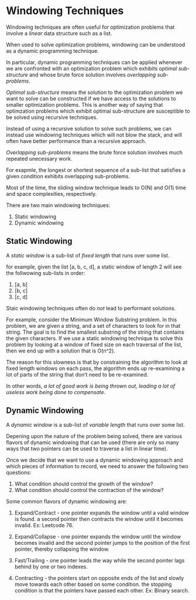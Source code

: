 # Windowing Techniques

Windowing techniques are often useful for optimization problems that involve a *linear* data structure such as a list. 

When used to solve optimization problems, windowing can be understood as a dynamic programming technique. 

In particular, dynamic programming techniques can be applied whenever we are confronted with an optimization problem which exhibits *optimal sub-structure* and whose brute force solution involves *overlapping sub-problems*.

*Optimal sub-structure* means the solution to the optimization problem we want to solve can be constructed if we have access to the solutions to smaller optimization problems. This is another way of saying that optimzation problems which exhibit optimal sub-structure are susceptible to be solved using recursive techniques.

Instead of using a recursive solution to solve such problems, we can instead use windowing techniques which will not blow the stack, and will often have better performance than a recursive approach.

*Overlapping sub-problems* means the brute force solution involves much repeated unecessary work.

For exapmle, the longest or shortest sequence of a sub-list that satisfies a given condition exhibits overlapping sub-problems.

Most of the time, the sliding window technique leads to O(N) and O(1) time and space complexities, respectively.

There are two main windowing techniques:

1. Static windowing
2. Dynamic windowing

## Static Windowing

A *static window* is a sub-list of *fixed length* that runs over some list.

for example, given the list [a, b, c, d], a static window of length 2 will see the follwowing sub-lists in order:

1. [a, b]
2. [b, c]
3. [c, d]

Staic windowing techniques often do *not* lead to performant solutions. 

For example, consider the Minimum Window Substring problem. In this problem, we are given a string, and a set of characters to look for in that string. The goal is to find the smallest substring of the string that contains the given characters. If we use a static windowing technique to solve this problem by looking at a window of fixed size on each traversal of the list, then we end up with a solution that is O(n^2).

The reason for this slowness is that by constraining the algorithm to look at fixed length windows on each pass, the algorithm ends up re-examining a lot of parts of the string that don’t need to be re-examined.

In other words, *a lot of good work is being thrown out, leading a lot of useless work being done to compensate*.

## Dynamic Windowing

A *dynamic window* is a sub-list of *variable length* that runs over some list.

Depening upon the nature of the problem being solved, there are various flavors of dynamic windowing that can be used (there are only so many ways that two pointers can be used to traverse a list in linear time).

Once we decide that we want to use a dynamic windowing approach and which pieces of information to record, we need to answer the following two questions:

1. What condition should control the growth of the window? 
2. What condition should control the contraction of the window?

Some common flavors of dynamic windowing are:

1. Expand/Contract - one pointer expands the window until a valid window is found. a second pointer then contracts the window until it becomes invalid. Ex: Leetcode 76. 

2. Expand/Collapse - one pointer expands the window until the window becomes invalid and the second pointer jumps to the position of the first pointer, thereby collapsing the window. 

3. Fast/Trailing - one pointer leads the way while the second pointer lags behind by one or two indexes.

4. Contracting - the pointers start on opposite ends of the list and slowly move towards each other based on some condition. the stopping condition is that the pointers have passed each other. Ex: Binary search.
